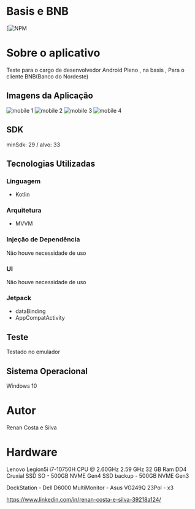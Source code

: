 # Basis e BNB
[![NPM](https://github.com/RenanCostaSilva/TesteBNB_Desenv_Pleno_2023/blob/master/LICENSE)

# Sobre o aplicativo
Teste para o cargo de desenvolvedor Android Pleno , na basis , Para o cliente BNB(Banco do Nordeste)

## Imagens da Aplicação
![mobile 1](https://github.com/RenanCostaSilva/TesteBNB_Desenv_Pleno_2023/blob/master/1.png)
![mobile 2](https://github.com/RenanCostaSilva/TesteBNB_Desenv_Pleno_2023/blob/master/2.png)
![mobile 3](https://github.com/RenanCostaSilva/TesteBNB_Desenv_Pleno_2023/blob/master/3.png)
![mobile 4](https://github.com/RenanCostaSilva/TesteBNB_Desenv_Pleno_2023/blob/master/4.png)

## SDK
minSdk: 29 / alvo: 33

## Tecnologias Utilizadas

### Linguagem
- Kotlin

### Arquitetura
- MVVM

### Injeção de Dependência
Não houve necessidade de uso

### UI
Não houve necessidade de uso

### Jetpack
- dataBinding
- AppCompatActivity

## Teste
Testado no emulador

## Sistema Operacional
Windows 10

# Autor
Renan Costa e Silva

# Hardware
Lenovo Legion5i
i7-10750H CPU @ 2.60GHz   2.59 GHz
32 GB Ram DD4 Cruxial
SSD SO - 500GB NVME Gen4
SSD backup - 500GB NVME Gen3

DockStation - Dell D6000
MultiMonitor - Asus VG249Q 23Pol - x3

https://www.linkedin.com/in/renan-costa-e-silva-39218a124/
